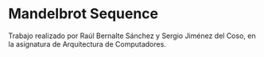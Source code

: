 # Mandelbrot Sequence 
Trabajo realizado por Raúl Bernalte Sánchez y Sergio Jiménez del Coso, en la asignatura de Arquitectura de Computadores.
